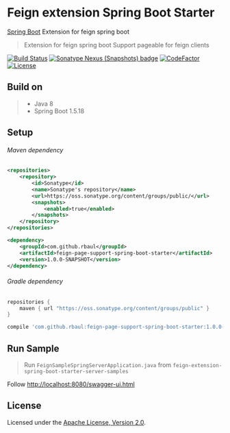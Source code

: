 # Feign extension Spring Boot Starter
[Spring Boot](https://spring.io/projects/spring-boot) Extension for feign spring boot

> Extension for feign spring boot
> Support pageable for feign clients

[![Build Status](https://travis-ci.com/rbaul/feign-extension-spring-boot-starter.svg?branch=master)](https://travis-ci.com/rbaul/feign-extension-spring-boot-starter)
[![Sonatype Nexus (Snapshots) badge](https://img.shields.io/nexus/s/https/oss.sonatype.org/com.github.rbaul/feign-page-support-spring-boot-starter.svg)](https://oss.sonatype.org/#nexus-search;quick~feign-page-support-spring-boot-starter)
[![CodeFactor](https://www.codefactor.io/repository/github/rbaul/feign-extension-spring-boot-starter/badge)](https://www.codefactor.io/repository/github/rbaul/feign-extension-spring-boot-starter)
[![License](http://img.shields.io/:license-apache-brightgreen.svg)](http://www.apache.org/licenses/LICENSE-2.0.html)

## Build on
>* Java 8
>* Spring Boot 1.5.18

## Setup
###### Maven dependency
```xml
<repositories>
    <repository>
        <id>Sonatype</id>
        <name>Sonatype's repository</name>
        <url>https://oss.sonatype.org/content/groups/public/</url>
        <snapshots>
            <enabled>true</enabled>
        </snapshots>
    </repository>
</repositories>

<dependency>
    <groupId>com.github.rbaul</groupId>
    <artifactId>feign-page-support-spring-boot-starter</artifactId>
    <version>1.0.0-SNAPSHOT</version>
</dependency>
```

###### Gradle dependency
```groovy
repositories {
    maven { url "https://oss.sonatype.org/content/groups/public" }
}

compile 'com.github.rbaul:feign-page-support-spring-boot-starter:1.0.0-SNAPSHOT'
```


## Run Sample
> Run `FeignSampleSpringServerApplication.java` from `feign-extension-spring-boot-starter-server-samples`

Follow [http://localhost:8080/swagger-ui.html]()

## License

Licensed under the [Apache License, Version 2.0].  

[Apache License, Version 2.0]: LICENSE